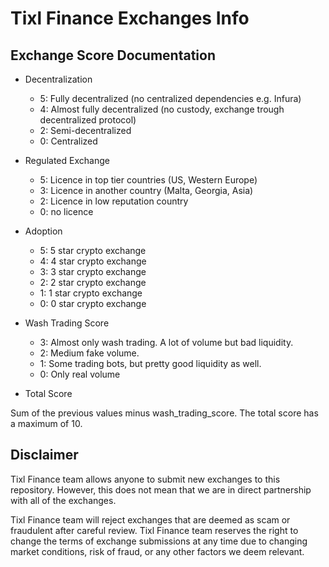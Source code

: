 # Tixl Finance Exchanges Info

## Exchange Score Documentation

- Decentralization
  - 5: Fully decentralized (no centralized dependencies e.g. Infura)
  - 4: Almost fully decentralized (no custody, exchange trough decentralized protocol)
  - 2: Semi-decentralized
  - 0: Centralized

- Regulated Exchange
  - 5: Licence in top tier countries (US, Western Europe)
  - 3: Licence in another country (Malta, Georgia, Asia)
  - 2: Licence in low reputation country
  - 0: no licence

- Adoption
  - 5: 5 star crypto exchange
  - 4: 4 star crypto exchange
  - 3: 3 star crypto exchange
  - 2: 2 star crypto exchange
  - 1: 1 star crypto exchange
  - 0: 0 star crypto exchange
  
- Wash Trading Score
  - 3: Almost only wash trading. A lot of volume but bad liquidity.
  - 2: Medium fake volume.
  - 1: Some trading bots, but pretty good liquidity as well.
  - 0: Only real volume  

- Total Score

Sum of the previous values minus wash_trading_score. The total score has a maximum of 10.

## Disclaimer
Tixl Finance team allows anyone to submit new exchanges to this repository. However, this does not mean that we are in direct partnership with all of the exchanges.

Tixl Finance team will reject exchanges that are deemed as scam or fraudulent after careful review.
Tixl Finance team reserves the right to change the terms of exchange submissions at any time due to changing market conditions, risk of fraud, or any other factors we deem relevant.
